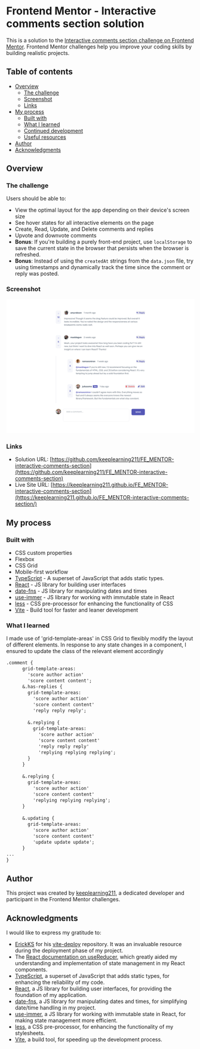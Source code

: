 # Frontend Mentor - Interactive comments section solution

This is a solution to the [Interactive comments section challenge on Frontend Mentor](https://www.frontendmentor.io/challenges/interactive-comments-section-iG1RugEG9). Frontend Mentor challenges help you improve your coding skills by building realistic projects. 

## Table of contents

- [Overview](#overview)
  - [The challenge](#the-challenge)
  - [Screenshot](#screenshot)
  - [Links](#links)
- [My process](#my-process)
  - [Built with](#built-with)
  - [What I learned](#what-i-learned)
  - [Continued development](#continued-development)
  - [Useful resources](#useful-resources)
- [Author](#author)
- [Acknowledgments](#acknowledgments)

## Overview

### The challenge

Users should be able to:

- View the optimal layout for the app depending on their device's screen size
- See hover states for all interactive elements on the page
- Create, Read, Update, and Delete comments and replies
- Upvote and downvote comments
- **Bonus**: If you're building a purely front-end project, use `localStorage` to save the current state in the browser that persists when the browser is refreshed.
- **Bonus**: Instead of using the `createdAt` strings from the `data.json` file, try using timestamps and dynamically track the time since the comment or reply was posted.

### Screenshot

![](./src/assets/screenshot.png)

### Links

- Solution URL: [https://github.com/keeplearning211/FE_MENTOR-interactive-comments-section](https://github.com/keeplearning211/FE_MENTOR-interactive-comments-section)
- Live Site URL: [https://keeplearning211.github.io/FE_MENTOR-interactive-comments-section](https://keeplearning211.github.io/FE_MENTOR-interactive-comments-section/)

## My process

### Built with

- CSS custom properties
- Flexbox
- CSS Grid
- Mobile-first workflow
- [TypeScript](https://www.typescriptlang.org/) - A superset of JavaScript that adds static types.
- [React](https://reactjs.org/) - JS library for building user interfaces
- [date-fns](https://date-fns.org/) - JS library for manipulating dates and times
- [use-immer](https://github.com/immerjs/use-immer) - JS library for working with immutable state in React
- [less](https://lesscss.org/) - CSS pre-processor for enhancing the functionality of CSS
- [Vite](https://vitejs.dev/) - Build tool for faster and leaner development

### What I learned

I made use of 'grid-template-areas' in CSS Grid to flexibly modify the layout of different elements. In response to any state changes in a component, I ensured to update the class of the relevant element accordingly

```less
.comment {
      grid-template-areas:
        'score author action'
        'score content content';
      &.has-replies {
        grid-template-areas:
          'score author action'
          'score content content'
          'reply reply reply';

        &.replying {
          grid-template-areas:
            'score author action'
            'score content content'
            'reply reply reply'
            'replying replying replying';
        }
      }

      &.replying {
        grid-template-areas:
          'score author action'
          'score content content'
          'replying replying replying';
      }

      &.updating {
        grid-template-areas:
          'score author action'
          'score content content'
          'update update update';
      }
...
}

``````

## Author

This project was created by [keeplearning211](https://www.frontendmentor.io/profile/keeplearning211), a dedicated developer and participant in the Frontend Mentor challenges.
## Acknowledgments

I would like to express my gratitude to:

- [ErickKS](https://github.com/ErickKS) for his [vite-deploy](https://github.com/ErickKS/vite-deploy) repository. It was an invaluable resource during the deployment phase of my project.
- The [React documentation on useReducer](https://react.dev/reference/react/useReducer), which greatly aided my understanding and implementation of state management in my React components.
- [TypeScript](https://www.typescriptlang.org/), a superset of JavaScript that adds static types, for enhancing the reliability of my code.
- [React](https://reactjs.org/), a JS library for building user interfaces, for providing the foundation of my application.
- [date-fns](https://date-fns.org/), a JS library for manipulating dates and times, for simplifying date/time handling in my project.
- [use-immer](https://github.com/immerjs/use-immer), a JS library for working with immutable state in React, for making state management more efficient.
- [less](https://lesscss.org/), a CSS pre-processor, for enhancing the functionality of my stylesheets.
- [Vite](https://vitejs.dev/), a build tool, for speeding up the development process.